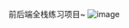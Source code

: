 前后端全栈练习项目~
![image](https://github.com/user-attachments/assets/c55f035c-dd76-47ec-940d-3c5076e4eba9)
